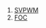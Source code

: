 1. [SVPWM](https://zhuanlan.zhihu.com/p/47766452)
2. [FOC](https://zhuanlan.zhihu.com/p/147659820 "彭志辉")
